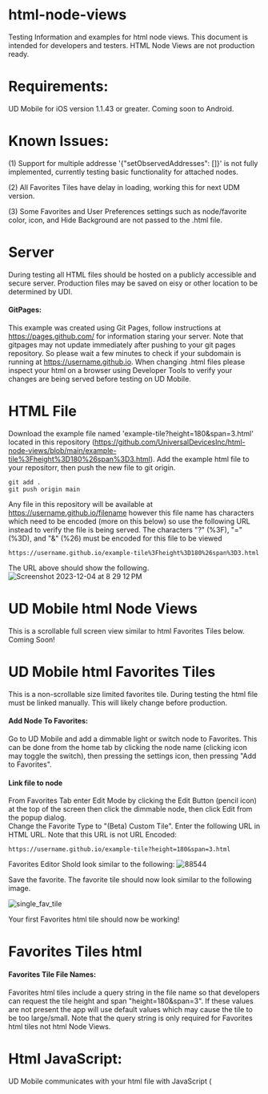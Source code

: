 # html-node-views
Testing Information and examples for html node views.  This document is intended for developers and testers. HTML Node Views are not production ready.

# Requirements:
UD Mobile for iOS version 1.1.43 or greater.  Coming soon to Android.

# Known Issues:
(1) Support for multiple addresse '{"setObservedAddresses": []}' is not fully implemented, currently testing basic functionality for attached nodes.  

(2) All Favorites Tiles have delay in loading, working this for next UDM version.

(3) Some Favorites and User Preferences settings such as node/favorite color, icon, and Hide Background are not passed to the .html file.

# Server
During testing all HTML files should be hosted on a publicly accessible and secure server.  Production files may be saved on eisy or other location to be determined by UDI.
#### GitPages:
This example was created using Git Pages, follow instructions at https://pages.github.com/ for information staring your server.
Note that gitpages may not update immediately after pushing to your git pages repository. So please wait a few minutes to check if your subdomain is running at https://username.github.io. When changing .html files please inspect your html on a browser using Developer Tools to verify your changes are being served before testing on UD Mobile.

# HTML File
Download the example file named 'example-tile?height=180&span=3.html' located in this repository (https://github.com/UniversalDevicesInc/html-node-views/blob/main/example-tile%3Fheight%3D180%26span%3D3.html).  Add the example html file to your repositorr, then push the new file to git origin.

```
git add .
git push origin main
```
Any file in this repository will be available at https://username.github.io/filename  however this file name has characters which need to be encoded (more on this below) so use the following URL instead to verify the file is being served.
The characters "?" (%3F), "=" (%3D), and "&" (%26) must be encoded for this file to be viewed
```
https://username.github.io/example-tile%3Fheight%3D180%26span%3D3.html
```
The URL above should show the following.
![Screenshot 2023-12-04 at 8 29 12 PM](https://github.com/UniversalDevicesInc/html-node-views/assets/14967116/c02d076e-c475-486e-a93f-6dfc1898c8fd)

# UD Mobile html Node Views
This is a scrollable full screen view similar to html Favorites Tiles below.
Coming Soon!

# UD Mobile html Favorites Tiles
This is a non-scrollable size limited favorites tile.
During testing the html file must be linked manually.  This will likely change before production.
#### Add Node To Favorites:
Go to UD Mobile and add a dimmable light or switch node to Favorites. This can be done from the home tab by clicking the node name (clicking icon may toggle the switch), then pressing the settings icon, then pressing "Add to Favorites".
#### Link file to node
From Favorites Tab enter Edit Mode by clicking the Edit Button (pencil icon) at the top of the screen then click the dimmable node, then click Edit from the popup dialog.  
Change the Favorite Type to "(Beta) Custom Tile".
Enter the following URL in HTML URL. Note that this URL is not URL Encoded:
```
https://username.github.io/example-tile?height=180&span=3.html
```
Favorites Editor Shold look similar to the following:
![88544](https://github.com/UniversalDevicesInc/html-node-views/assets/14967116/014bcf71-19f8-43a5-aa3a-516a58d2b642)


Save the favorite.
The favorite tile should now look similar to the following image.

![single_fav_tile](https://github.com/UniversalDevicesInc/html-node-views/assets/14967116/b2839db0-b871-4a87-8eca-c6a508c6170d)

Your first Favorites html tile should now be working!

# Favorites Tiles html
#### Favorites Tile File Names:
Favorites html tiles include a query string in the file name so that developers can request the tile height and span "height=180&span=3".  If these values are not present the app will use default values which may cause the tile to be too large/small.  Note that the query string is only required for Favorites html tiles not html Node Views.

# Html JavaScript:
UD Mobile communicates with your html file with JavaScript (<script>).  These functions must be included in your html files to receive or send messages to UD Mobile.

# JavaScript newMessage Function
This function receives messages from UD Mobile. The message parameter "jsonString" is JSON as string which needs to be converted to a JavaScript JSON Object.
```
 function newMessage(jsonString) {
    let json = JSON.parse(jsonString);
    ...
}
```
The JSON object should have a single key with a JSON object as the value.
## newMessage JSON Keys
````
{statusUpdate: {...}}
{nodeUpdate: {...}}
{getObservedAddresses: {...}}
````
### {statusUpdate: {...}}
This object contains status <st> updates from UD Mobile.  This can be used to populate your html elements.
```
{"statusUpdate": {"address": "ZB25235_001_1","formatted": "100%","status_name": "On Level", "value" : 100, "prec" : 0, "status_id" : "OL" }}
```

### {nodeUpdate: {...}}
This object contains node data for the node which is linked to this file. This can be used to show the node name (or favorite name) 
```
{"nodeUpdate": {"address": "ZB25235_001_1","name": "ZB 25235.1 On-Off Switch", "enabled":  true}}
```
### {getObservedAddresses: {...}}
This object is a GET request from UD Mobile which is requesting that this file send any additional node addresses which required status observation. The linked node address is included in this object so that developers can request child/sibling nodes if needed.
```
{"getObservedAddresses": {"address": "ZB25235_001_1"}}
```
Upon receipt of this GET request the html file can (optionally) publish additional node addresses for observation.  There is no need to request the same node address as it is observed automatically.


# JavaScript publishMessage Function
This function sends messages to UD Mobile. The message parameter "jsonString" is JSON as string.  This function holds commands to send messages to both iOS and Android.  There may be a web function in the future.
```
 function publishMessage(jsonString) {
    console.log('publishMessage');
    try {
        <!-- iOS -->
        if (window.webkit != undefined) {
            webkit.messageHandlers.postToUdm.postMessage(jsonString);
        }
        <!-- Android -->
        if (window.androidInterface != undefined) {
            androidInterface.postToUdm(jsonString);
        }
        <!-- TODO Add other Clients such as browser -->
    } catch(err) {
        console.log('error');
    }
}
```

## publishMessage JSON Keys
```
{"setObservedAddresses": []}
{"sendCommand": {...}}
```
### {"sendCommand": {...}}
This Object is used to send commands to UD Mobile. Note that the Address parameter may be empty if sending to the attached node. If sending to a node which is not attached, then address must be included or command will be sent to the attached node.  Note that UD Mobile will only send commands to observed node addresses, see setObservedAddresses JSON Object

The following example shows how to update the attached node with the DON (ON) command to 34%. See the slider in the example-tile for an example.
```
{"sendCommand":{"address":"","cmd":"DON","p":[{"pId":"","value":"34","uom":"51"}]}}
```
The following example shows how to update the attached node with the DON (ON) command to 34% with a Ramp Rate (RR) of 3 seconds. Note that ramp rate may be different values depending on node.
```
{"sendCommand":{"address":"","cmd":"DON","p":[{"pId":"","value":"34","uom":"51"}, {"pId":"RR","value":"3.0","uom":"58"}]}}
```
The following example shows a command without parameters. This sends the DOF (OFF) Command to the attached node.  See the button in example-tile for an example.
```
{"sendCommand": {"address":"", "cmd": "DOF", "p": []}}
```



### {"setObservedAddresses": []}
This Object should contain a list of node addresses which the file would like to observe.  There is no need to send the attached node address.
NOTE: As of writing this document this function is not yet implemented in UD Mobile.
```
{"setObservedAddresses": []}
OR
{"setObservedAddresses": ["ZB25235_001_2", "ZB25235_001_3"]}
```


# Light and Dark Modes
The example File has the following CSS which will automaitcally change the tile background/text color to match UD Mobile. If this style is not included then the tile may not match colors in UDM.
```
 <style>
    /* To support Light and Dark Modes*/
    :root {
        color-scheme: light dark;
    }
    body {
      /* This is the standard Favorites tile color, this can be removed if no background is desired*/
      background-color: #B0B1B133;
    }
```













